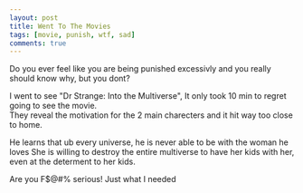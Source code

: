 ```yaml
---
layout: post
title: Went To The Movies
tags: [movie, punish, wtf, sad]
comments: true
---
```

Do you ever feel like you are being punished excessivly and you really should know why, but you dont?   

I went to see "Dr Strange: Into the Multiverse", It only took 10 min to regret going to see the movie.   
They reveal the motivation for the 2 main charecters and it hit way too close to home.   

He learns that ub every universe, he is never able to be with the woman he loves
She is willing to destroy the entire multiverse to have her kids with her, even at the determent to her kids.

Are you F$@#% serious! Just what I needed